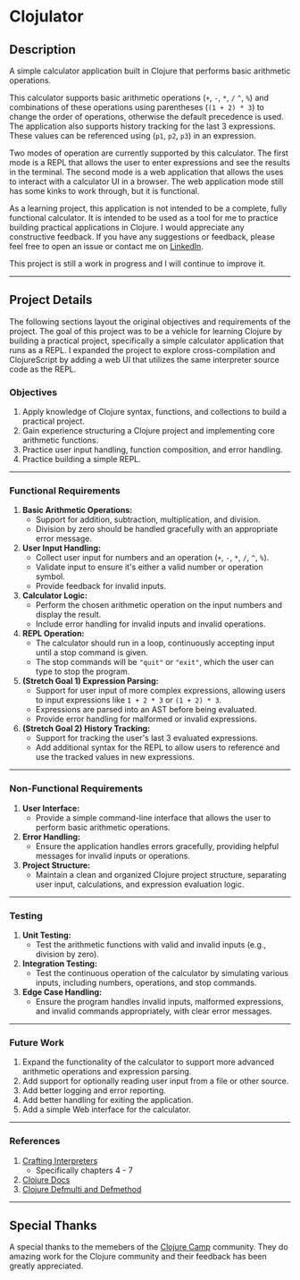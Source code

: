 # Clojulator

## Description

A simple calculator application built in Clojure that performs basic arithmetic operations.

This calculator supports basic arithmetic operations (`+`, `-`, `*`, `/` `^`, `%`) and combinations of these operations using parentheses (`(1 + 2) * 3`) to change the order of operations, otherwise the default precedence is used. The application also supports history tracking for the last 3 expressions. These values can be referenced using (`p1`, `p2`, `p3`) in an expression.

Two modes of operation are currently supported by this calculator. The first mode is a REPL that allows the user to enter expressions and see the results in the terminal. The second mode is a web application that allows the uses to interact with a calculator UI in a browser. The web application mode
still has some kinks to work through, but it is functional.

As a learning project, this application is not intended to be a complete, fully functional calculator. It is intended to be used as a tool for me to practice building practical applications in Clojure. I would appreciate any constructive feedback. If you have any suggestions or feedback, please feel free to open an issue or contact me on [LinkedIn](https://www.linkedin.com/in/andrewleverette/).

This project is still a work in progress and I will continue to improve it.

---

## Project Details

The following sections layout the original objectives and requirements of the project. The goal of this project was to be a vehicle for learning Clojure by building a practical project, specifically a simple calculator application that runs as a REPL. I expanded the project to explore cross-compilation and ClojureScript by adding a web UI that utilizes the same interpreter source code as the REPL.

### Objectives

1. Apply knowledge of Clojure syntax, functions, and collections to build a practical project.
2. Gain experience structuring a Clojure project and implementing core arithmetic functions.
3. Practice user input handling, function composition, and error handling.
4. Practice building a simple REPL.

---

### Functional Requirements

1. **Basic Arithmetic Operations:**
   - Support for addition, subtraction, multiplication, and division.
   - Division by zero should be handled gracefully with an appropriate error message.
2. **User Input Handling:**
   - Collect user input for numbers and an operation (`+`, `-`, `*`, `/`, `^`, `%`).
   - Validate input to ensure it's either a valid number or operation symbol.
   - Provide feedback for invalid inputs.
3. **Calculator Logic:**
   - Perform the chosen arithmetic operation on the input numbers and display the result.
   - Include error handling for invalid inputs and invalid operations.
4. **REPL Operation:**
   - The calculator should run in a loop, continuously accepting input until a stop command is given.
   - The stop commands will be `"quit"` or `"exit"`, which the user can type to stop the program.
5. **(Stretch Goal 1) Expression Parsing:**
   - Support for user input of more complex expressions, allowing users to input expressions like `1 + 2 * 3` or `(1 + 2) * 3`.
   - Expressions are parsed into an AST before being evaluated.
   - Provide error handling for malformed or invalid expressions.
6. **(Stretch Goal 2) History Tracking:**
   - Support for tracking the user's last 3 evaluated expressions.
   - Add additional syntax for the REPL to allow users to reference and use the tracked values in new expressions.

---

### Non-Functional Requirements

1. **User Interface:**
   - Provide a simple command-line interface that allows the user to perform basic arithmetic operations.
2. **Error Handling:**
   - Ensure the application handles errors gracefully, providing helpful messages for invalid inputs or operations.
3. **Project Structure:**
   - Maintain a clean and organized Clojure project structure, separating user input, calculations, and expression evaluation logic.

---

### Testing

1. **Unit Testing:**
   - Test the arithmetic functions with valid and invalid inputs (e.g., division by zero).
2. **Integration Testing:**
   - Test the continuous operation of the calculator by simulating various inputs, including numbers, operations, and stop commands.
3. **Edge Case Handling:**
   - Ensure the program handles invalid inputs, malformed expressions, and invalid commands appropriately, with clear error messages.

---

### Future Work

1. Expand the functionality of the calculator to support more advanced arithmetic operations and expression parsing.
2. Add support for optionally reading user input from a file or other source.
3. Add better logging and error reporting.
4. Add better handling for exiting the application.
5. Add a simple Web interface for the calculator.

---

### References

1. [Crafting Interpreters](https://craftinginterpreters.com/contents.html)
    - Specifically chapters 4 - 7
2. [Clojure Docs](https://clojuredocs.org/)
3. [Clojure Defmulti and Defmethod](https://128bit.io/posts/clojure-defmulti-and-defmethod/)

---

## Special Thanks

A special thanks to the memebers of the [Clojure Camp](https://clojure.camp/) community.
They do amazing work for the Clojure community and their feedback has been greatly appreciated.
